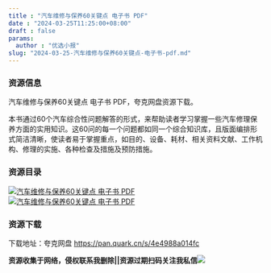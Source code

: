 ```yaml
---
title : "汽车维修与保养60关键点 电子书 PDF"
date : "2024-03-25T11:25:00+08:00"
draft : false
params:
  author : "优选小报"
slug: "2024-03-25-汽车维修与保养60关键点-电子书-pdf.md"
---
```


### 资源信息

汽车维修与保养60关键点 电子书 PDF，夸克网盘资源下载。

本书通过60个汽车综合性问题解答的形式，来帮助读者学习掌握一些汽车修理保养方面的实用知识。这60问的每一个问题都如同一个综合知识库，且版面编排形式简洁清晰，使读者易于掌握重点，如目的、设备、耗材、相关资料文献、工作机构、修理的实施、各种检查及措施及预防措施。

### 资源目录

[![汽车维修与保养60关键点 电子书
PDF](//img7-1.zhekoulieshou.com/mmbiz_jpg/iaHBVewvSIbAjcr9g6TlCXSfiaDqkbzuEzGPmnRCfSVuXstntgFL1JW2Wr8K0YxYYLAkRaXrM5zOpUWHtTVXDxHw/0)](//img7-1.zhekoulieshou.com/mmbiz_jpg/iaHBVewvSIbAjcr9g6TlCXSfiaDqkbzuEzGPmnRCfSVuXstntgFL1JW2Wr8K0YxYYLAkRaXrM5zOpUWHtTVXDxHw/0)
[![汽车维修与保养60关键点 电子书
PDF](//img7-1.zhekoulieshou.com/mmbiz_jpg/iaHBVewvSIbAjcr9g6TlCXSfiaDqkbzuEzdia2J6xjQeAuMSficHuEVYhB2E8TCRaiag0rdOg6vaibfXrCCfWibPTJPpQ/0)](//img7-1.zhekoulieshou.com/mmbiz_jpg/iaHBVewvSIbAjcr9g6TlCXSfiaDqkbzuEzdia2J6xjQeAuMSficHuEVYhB2E8TCRaiag0rdOg6vaibfXrCCfWibPTJPpQ/0)

### 资源下载

下载地址：夸克网盘 https://pan.quark.cn/s/4e4988a014fc

**资源收集于网络，侵权联系我删除||资源过期扫码关注我私信**![](//img7-1.zhekoulieshou.com/mmbiz_jpg/iaHBVewvSIbAjcr9g6TlCXSfiaDqkbzuEzp207hVzPqT4YGQOAazQ1KNHCeACbia5Lzq4Ckwibe48iar1q7lgVP1o3w/640?wx_fmt=jpeg&from=appmsg)


